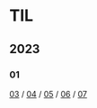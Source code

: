 # TIL
## 2023
### 01
[03](https://github.com/samjan29/TIL/blob/main/2023/01/03.md) / [04](https://github.com/samjan29/TIL/blob/main/2023/01/04.md) / [05](https://github.com/samjan29/TIL/blob/main/2023/01/05.md) / [06](https://github.com/samjan29/TIL/blob/main/2023/01/06.md) / [07](https://github.com/samjan29/TIL/blob/main/2023/01/07.md)
